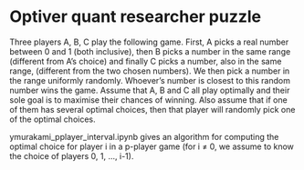 # Optiver quant researcher puzzle

Three players A, B, C play the following game. First, A picks a real number between 0 and 1 (both inclusive), then B picks a number in the same range (different from A’s choice) and finally C picks a number, also in the same range, (different from the two chosen numbers). We then pick a number in the range uniformly randomly. Whoever’s number is closest to this random number wins the game. Assume that A, B and C all play optimally and their sole goal is to maximise their chances of winning. Also assume that if one of them has several optimal choices, then that player will randomly pick one of the optimal choices.

ymurakami_pplayer_interval.ipynb gives an algorithm for computing the optimal choice for player i in a p-player game (for i ≠ 0, we assume to know the choice of players 0, 1, ..., i-1).
